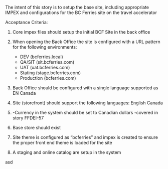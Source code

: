 The intent of this story is to setup the base site, including appropriate IMPEX and configurations for the BC Ferries site on the travel accelerator

Acceptance Criteria:

1.	Core impex files should setup the initial BCF Site in the back office 

2.	When opening the Back Office the site is configured with a URL pattern for the following environments: 
    -	DEV (bcferries.local) 
    -	QA/SIT (sit.bcferries.com) 
    -	UAT (uat.bcferries.com) 
    -	Stating (stage.bcferries.com) 
    -	Production (bcferries.com) 

3.	Back Office should be configured with a single language supported as EN Canada

4.	Site (storefront) should support the following languages: English Canada 

5.	-Currency in the system should be set to Canadian dollars -covered in story FFDEI-57

6.	Base store should exist 

7.	Site theme is configured as “bcferries” and impex is created to ensure the proper front end theme is loaded for the site 

8.	A staging and online catalog are setup in the system

asd
